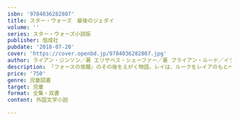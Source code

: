 ```yaml
---
isbn: '9784036282807'
title: スター・ウォーズ　最後のジェダイ
volume: ''
series: スター・ウォーズ小説版
publisher: 偕成社
pubdate: '2018-07-20'
cover: 'https://cover.openbd.jp/9784036282807.jpg'
author: ライアン・ジンソン／著 エリザベス・シェーファー／著 ブライアン・ルード／イラスト ほか
description: 『フォースの覚醒』のその後をえがく物語。レイは、ルークをレイアのもとへ連れ戻せるのか？　カイロ・レンとの戦いは——？
price: '750'
genre: 児童図書
target: 児童
format: 全集・双書
content: 外国文学小説

---
```

